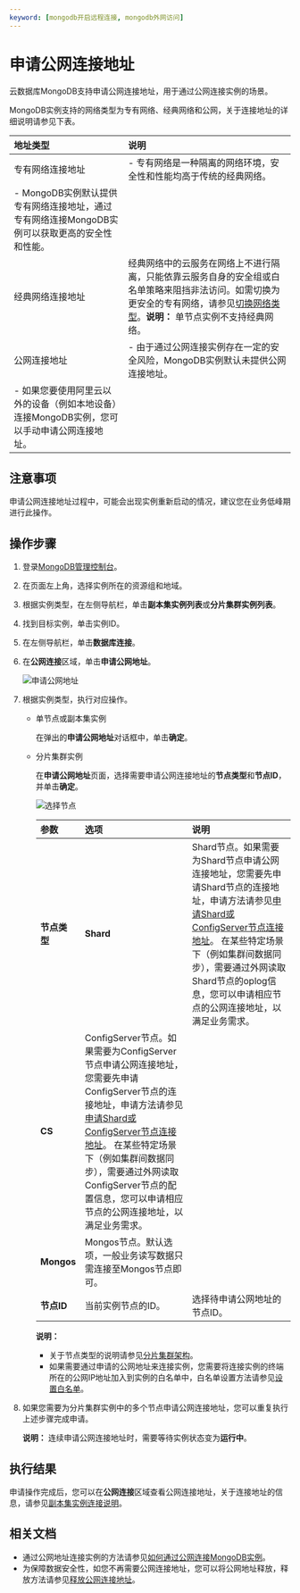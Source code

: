 ```yaml
---
keyword: [mongodb开启远程连接, mongodb外网访问]
---
```


# 申请公网连接地址

云数据库MongoDB支持申请公网连接地址，用于通过公网连接实例的场景。

MongoDB实例支持的网络类型为专有网络、经典网络和公网，关于连接地址的详细说明请参见下表。

|地址类型|说明|
|:---|:-|
|专有网络连接地址|-   专有网络是一种隔离的网络环境，安全性和性能均高于传统的经典网络。
-   MongoDB实例默认提供专有网络连接地址，通过专有网络连接MongoDB实例可以获取更高的安全性和性能。 |
|经典网络连接地址|经典网络中的云服务在网络上不进行隔离，只能依靠云服务自身的安全组或白名单策略来阻挡非法访问。如需切换为更安全的专有网络，请参见[切换网络类型](/intl.zh-CN/用户指南/管理网络连接/切换实例网络类型.md)。**说明：** 单节点实例不支持经典网络。 |
|公网连接地址|-   由于通过公网连接实例存在一定的安全风险，MongoDB实例默认未提供公网连接地址。
-   如果您要使用阿里云以外的设备（例如本地设备）连接MongoDB实例，您可以手动申请公网连接地址。 |

## 注意事项

申请公网连接地址过程中，可能会出现实例重新启动的情况，建议您在业务低峰期进行此操作。

## 操作步骤

1.  登录[MongoDB管理控制台](https://mongodb.console.aliyun.com/)。

2.  在页面左上角，选择实例所在的资源组和地域。

3.  根据实例类型，在左侧导航栏，单击**副本集实例列表**或**分片集群实例列表**。

4.  找到目标实例，单击实例ID。

5.  在左侧导航栏，单击**数据库连接**。

6.  在**公网连接**区域，单击**申请公网地址**。

    ![申请公网地址](https://static-aliyun-doc.oss-accelerate.aliyuncs.com/assets/img/zh-CN/9778816061/p88063.png)

7.  根据实例类型，执行对应操作。

    -   单节点或副本集实例

        在弹出的**申请公网地址**对话框中，单击**确定**。

    -   分片集群实例

        在**申请公网地址**页面，选择需要申请公网连接地址的**节点类型**和**节点ID**，并单击**确定**。

        ![选择节点](https://static-aliyun-doc.oss-accelerate.aliyuncs.com/assets/img/zh-CN/9778816061/p59647.png)

        |参数|选项|说明|
        |:-|:-|:-|
        |**节点类型**|**Shard**|Shard节点。如果需要为Shard节点申请公网连接地址，您需要先申请Shard节点的连接地址，申请方法请参见[申请Shard或ConfigServer节点连接地址](/intl.zh-CN/用户指南/管理网络连接/Shard或Configserver连接地址/申请Shard或ConfigServer节点连接地址.md)。 在某些特定场景下（例如集群间数据同步），需要通过外网读取Shard节点的oplog信息，您可以申请相应节点的公网连接地址，以满足业务需求。 |
        |**CS**|ConfigServer节点。如果需要为ConfigServer节点申请公网连接地址，您需要先申请ConfigServer节点的连接地址，申请方法请参见[申请Shard或ConfigServer节点连接地址](/intl.zh-CN/用户指南/管理网络连接/Shard或Configserver连接地址/申请Shard或ConfigServer节点连接地址.md)。 在某些特定场景下（例如集群间数据同步），需要通过外网读取ConfigServer节点的配置信息，您可以申请相应节点的公网连接地址，以满足业务需求。 |
        |**Mongos**|Mongos节点。默认选项，一般业务读写数据只需连接至Mongos节点即可。|
        |**节点ID**|当前实例节点的ID。|选择待申请公网地址的节点ID。|

        **说明：**

        -   关于节点类型的说明请参见[分片集群架构](/intl.zh-CN/产品简介/系统架构/分片集群架构.md)。
        -   如果需要通过申请的公网地址来连接实例，您需要将连接实例的终端所在的公网IP地址加入到实例的白名单中，白名单设置方法请参见[设置白名单](/intl.zh-CN/快速入门/副本集快速入门/设置白名单.md)。
8.  如果您需要为分片集群实例中的多个节点申请公网连接地址，您可以重复执行上述步骤完成申请。

    **说明：** 连续申请公网连接地址时，需要等待实例状态变为**运行中**。


## 执行结果

申请操作完成后，您可以在**公网连接**区域查看公网连接地址，关于连接地址的信息，请参见[副本集实例连接说明]()。

## 相关文档

-   通过公网地址连接实例的方法请参见[如何通过公网连接MongoDB实例](/intl.zh-CN/用户指南/连接实例/如何通过公网连接MongoDB实例.md)。
-   为保障数据安全性，如您不再需要公网连接地址，您可以将公网地址释放，释放方法请参见[释放公网连接地址](/intl.zh-CN/用户指南/管理网络连接/公网连接地址/释放公网连接地址.md)。


